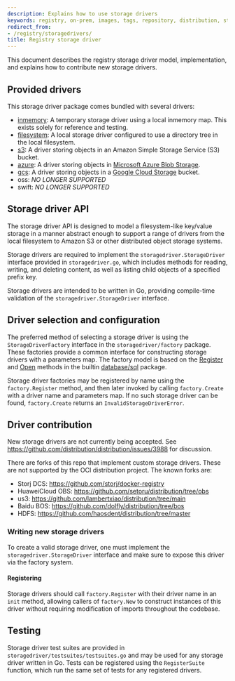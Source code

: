 ```yaml
---
description: Explains how to use storage drivers
keywords: registry, on-prem, images, tags, repository, distribution, storage drivers, advanced
redirect_from:
- /registry/storagedrivers/
title: Registry storage driver
---
```


This document describes the registry storage driver model, implementation, and explains how to contribute new storage drivers.

## Provided drivers

This storage driver package comes bundled with several drivers:

- [inmemory](inmemory.md): A temporary storage driver using a local inmemory map. This exists solely for reference and testing.
- [filesystem](filesystem.md): A local storage driver configured to use a directory tree in the local filesystem.
- [s3](s3.md): A driver storing objects in an Amazon Simple Storage Service (S3) bucket.
- [azure](azure.md): A driver storing objects in [Microsoft Azure Blob Storage](https://azure.microsoft.com/en-us/services/storage/).
- [gcs](gcs.md): A driver storing objects in a [Google Cloud Storage](https://cloud.google.com/storage/) bucket.
- oss: *NO LONGER SUPPORTED*
- swift: *NO LONGER SUPPORTED*

## Storage driver API

The storage driver API is designed to model a filesystem-like key/value storage in a manner abstract enough to support a range of drivers from the local filesystem to Amazon S3 or other distributed object storage systems.

Storage drivers are required to implement the `storagedriver.StorageDriver` interface provided in `storagedriver.go`, which includes methods for reading, writing, and deleting content, as well as listing child objects of a specified prefix key.

Storage drivers are intended to be written in Go, providing compile-time
validation of the `storagedriver.StorageDriver` interface.

## Driver selection and configuration

The preferred method of selecting a storage driver is using the `StorageDriverFactory` interface in the `storagedriver/factory` package. These factories provide a common interface for constructing storage drivers with a parameters map. The factory model is based on the [Register](https://golang.org/pkg/database/sql/#Register) and [Open](https://golang.org/pkg/database/sql/#Open) methods in the builtin [database/sql](https://golang.org/pkg/database/sql) package.

Storage driver factories may be registered by name using the
`factory.Register` method, and then later invoked by calling `factory.Create`
with a driver name and parameters map. If no such storage driver can be found,
`factory.Create` returns an `InvalidStorageDriverError`.

## Driver contribution

New storage drivers are not currently being accepted.
See https://github.com/distribution/distribution/issues/3988 for discussion.

There are forks of this repo that implement custom storage drivers.
These are not supported by the OCI distribution project.
The known forks are:
- Storj DCS: https://github.com/storj/docker-registry
- HuaweiCloud OBS: https://github.com/setoru/distribution/tree/obs
- us3: https://github.com/lambertxiao/distribution/tree/main
- Baidu BOS: https://github.com/dolfly/distribution/tree/bos
- HDFS: https://github.com/haosdent/distribution/tree/master

### Writing new storage drivers

To create a valid storage driver, one must implement the
`storagedriver.StorageDriver` interface and make sure to expose this driver
via the factory system.

#### Registering

Storage drivers should call `factory.Register` with their driver name in an `init` method, allowing callers of `factory.New` to construct instances of this driver without requiring modification of imports throughout the codebase.

## Testing

Storage driver test suites are provided in
`storagedriver/testsuites/testsuites.go` and may be used for any storage
driver written in Go. Tests can be registered using the `RegisterSuite`
function, which run the same set of tests for any registered drivers.
